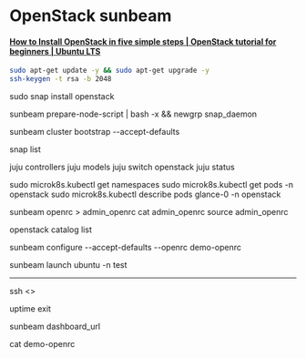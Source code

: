 # OpenStack sunbeam

#### [How to Install OpenStack in five simple steps | OpenStack tutorial for beginners | Ubuntu LTS](https://www.youtube.com/watch?v=ifDtBM_EHPE)

```bash
sudo apt-get update -y && sudo apt-get upgrade -y
ssh-keygen -t rsa -b 2048
```


sudo snap install openstack

sunbeam prepare-node-script | bash -x && newgrp snap_daemon

sunbeam cluster bootstrap --accept-defaults

snap list

juju controllers
juju models
juju switch openstack 
juju status

sudo microk8s.kubectl get namespaces
sudo microk8s.kubectl get pods -n openstack
sudo microk8s.kubectl describe pods glance-0 -n openstack


sunbeam openrc > admin_openrc
cat admin_openrc
source admin_openrc

openstack catalog list



sunbeam configure --accept-defaults --openrc demo-openrc 

sunbeam launch ubuntu -n test


----------

ssh <>

uptime
exit


sunbeam dashboard_url

cat demo-openrc












